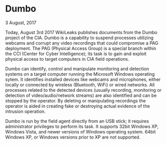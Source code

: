 # Dumbo

3 August, 2017

Today, August 3rd 2017 WikiLeaks publishes documents from the Dumbo project of the CIA. Dumbo is a capability to suspend processes utilizing webcams and corrupt any video recordings that could compromise a PAG deployment. The PAG (Physical Access Group) is a special branch within the CCI (Center for Cyber Intelligence); its task is to gain and exploit physical access to target computers in CIA field operations.

Dumbo can identify, control and manipulate monitoring and detection systems on a target computer running the Microsoft Windows operating sytem. It identifies installed devices like webcams and microphones, either locally or connected by wireless (Bluetooth, WiFi) or wired networks. All processes related to the detected devices (usually recording, monitoring or detection of video/audio/network streams) are also identified and can be stopped by the operator. By deleting or manipulating recordings the operator is aided in creating fake or destroying actual evidence of the intrusion operation.

Dumbo is run by the field agent directly from an USB stick; it requires administrator privileges to perform its task. It supports 32bit Windows XP, Windows Vista, and newer versions of Windows operating system. 64bit Windows XP, or Windows versions prior to XP are not supported.